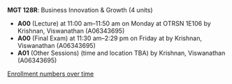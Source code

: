 **MGT 128R**: Business Innovation & Growth (4 units)

- **A00** (Lecture) at 11:00 am–11:50 am on Monday at OTRSN 1E106 by Krishnan, Viswanathan (A06343695)
- **A00** (Final Exam) at 11:30 am–2:29 pm on Friday at   by Krishnan, Viswanathan (A06343695)
- **A01** (Other Sessions) (time and location TBA) by Krishnan, Viswanathan (A06343695)

[Enrollment numbers over time](./MGT128R.tsv)

